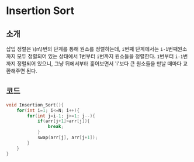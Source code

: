 # Insertion Sort

## 소개

삽입 정렬은 \\(n\\)번의 단계를 통해 원소를 정렬하는데, `i`번째 단계에서는 `i-1`번째원소까지 모두 정렬되어 있는 상태에서 1번부터 `i`번까지 원소들을 정렬한다. `1`번부터 `i-1`번까지 정렬되어 있으니, 그냥 뒤에서부터 훑어보면서 'i'보다 큰 원소들을 만날 때마다 교환해주면 된다.

## 코드

```c++
void Insertion_Sort(){
    for(int i=1; i<=N; i++){
        for(int j=i-1; j>=1; j--){
            if(arr[j+1]>arr[j]){
                break;
            }
            swap(arr[j], arr[j+1]);
        }
    }
}
```